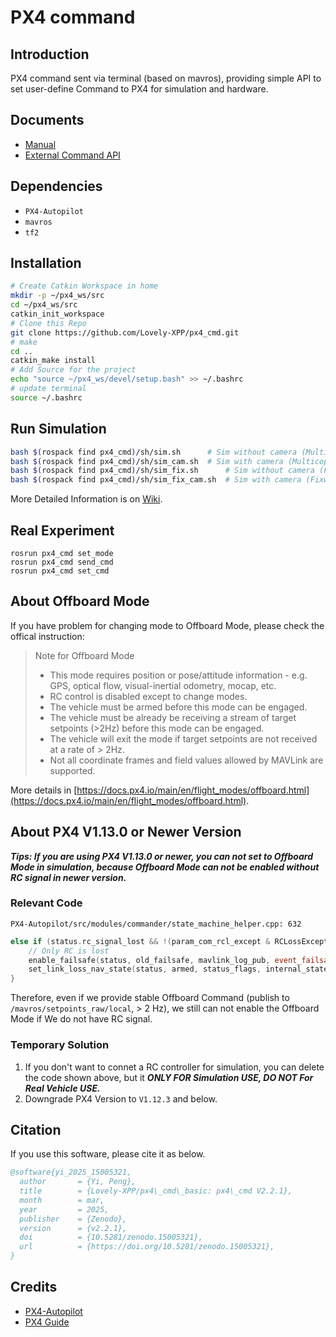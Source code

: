 # PX4 command

## Introduction
PX4 command sent via terminal (based on mavros), providing simple API to set user-define Command to PX4 for simulation and hardware.

## Documents
- [Manual](./docs/Manual.md)
- [External Command API](./docs/External_Command_doc.md)

## Dependencies
- `PX4-Autopilot`
- `mavros`
- `tf2`

## Installation
```bash
# Create Catkin Workspace in home
mkdir -p ~/px4_ws/src 
cd ~/px4_ws/src
catkin_init_workspace
# Clone this Repo
git clone https://github.com/Lovely-XPP/px4_cmd.git
# make
cd ..
catkin_make install
# Add Source for the project
echo "source ~/px4_ws/devel/setup.bash" >> ~/.bashrc
# update terminal
source ~/.bashrc
```

## Run Simulation
```bash
bash $(rospack find px4_cmd)/sh/sim.sh      # Sim without camera (Multicopter)
bash $(rospack find px4_cmd)/sh/sim_cam.sh  # Sim with camera (Multicopter)
bash $(rospack find px4_cmd)/sh/sim_fix.sh      # Sim without camera (Fixwing)
bash $(rospack find px4_cmd)/sh/sim_fix_cam.sh  # Sim with camera (Fixwing)
```
More Detailed Information is on [Wiki](https://github.com/Lovely-XPP/PX4_cmd/wiki/Simulation-Usage).

## Real Experiment
```
rosrun px4_cmd set_mode
rosrun px4_cmd send_cmd
rosrun px4_cmd set_cmd
```

## About Offboard Mode
If you have problem for changing mode to Offboard Mode, please check the offical instruction:

> Note for Offboard Mode
> - This mode requires position or pose/attitude information - e.g. GPS, optical flow, visual-inertial odometry, mocap, etc.
> - RC control is disabled except to change modes.
> - The vehicle must be armed before this mode can be engaged.
> - The vehicle must be already be receiving a stream of target setpoints (>2Hz) before this mode can be engaged.
> - The vehicle will exit the mode if target setpoints are not received at a rate of > 2Hz.
> - Not all coordinate frames and field values allowed by MAVLink are supported.

More details in [https://docs.px4.io/main/en/flight_modes/offboard.html](https://docs.px4.io/main/en/flight_modes/offboard.html).

## About PX4 V1.13.0 or Newer Version

***Tips: If you are using PX4 V1.13.0 or newer, you can not set to Offboard Mode in simulation, because Offboard Mode can not be enabled without RC signal in newer version.***

### Relevant Code
`PX4-Autopilot/src/modules/commander/state_machine_helper.cpp: 632`

```cpp
else if (status.rc_signal_lost && !(param_com_rcl_except & RCLossExceptionBits::RCL_EXCEPT_OFFBOARD)) {
    // Only RC is lost
    enable_failsafe(status, old_failsafe, mavlink_log_pub, event_failsafe_reason_t::no_rc);
    set_link_loss_nav_state(status, armed, status_flags, internal_state, rc_loss_act, param_com_rcl_act_t);
}
```

Therefore, even if we provide stable Offboard Command (publish to `/mavros/setpoints_raw/local`, > 2 Hz), we still can not enable the Offboard Mode if We do not have RC signal.

### Temporary Solution
1. If you don't want to connet a RC controller for simulation, you can delete the code shown above, but it ***ONLY FOR Simulation USE, DO NOT For Real Vehicle USE.***
2. Downgrade PX4 Version to `V1.12.3` and below.

## Citation
If you use this software, please cite it as below.
```bibtex
@software{yi_2025_15005321,
  author       = {Yi, Peng},
  title        = {Lovely-XPP/px4\_cmd\_basic: px4\_cmd V2.2.1},
  month        = mar,
  year         = 2025,
  publisher    = {Zenodo},
  version      = {v2.2.1},
  doi          = {10.5281/zenodo.15005321},
  url          = {https://doi.org/10.5281/zenodo.15005321},
}
```

## Credits
- [PX4-Autopilot](https://github.com/PX4/PX4-Autopilot)
- [PX4 Guide](https://docs.px4.io/main)
